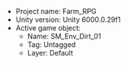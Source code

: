 <!-- UNITY CODE ASSIST INSTRUCTIONS START -->
- Project name: Farm_RPG
- Unity version: Unity 6000.0.29f1
- Active game object:
  - Name: SM_Env_Dirt_01
  - Tag: Untagged
  - Layer: Default
<!-- UNITY CODE ASSIST INSTRUCTIONS END -->